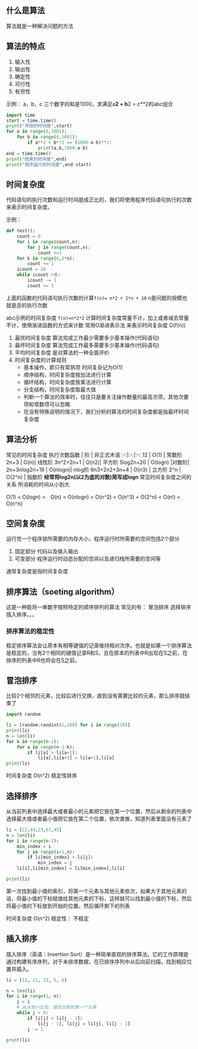 ## 什么是算法
算法就是一种解决问题的方法
## 算法的特点
1. 输入性
2. 输出性
3. 确定性
4. 可行性
5. 有穷性

示例： a，b，c 三个数字的和是1000，求满足a**2 + b**2 = c**2的abc组合 

```python 
import time
start = time.time()
print("开始的时间是",start)
for a in range(0,1001):
    for b in range(0,1001):
        if a**2 + b**2 == (1000-a-b)**2:
            print(a,b,1000-a-b)
end = time.time()
print("结束的时间是",end)
print("程序运行的时间是",end-start)
```
## 时间复杂度
代码语句的执行次数和运行时间是成正比的，我们将使用程序代码语句执行的次数来表示时间复杂度。

示例：
```python
def test():
    count = 0 
    for i in range(count,n):
        for j in range(count,n):
            count +=1 
    for k in range(0,2*n):
        count += 1
    icount = 10 
    while icount >０:
        icount -= 1
        count += 1
```
上面的函数的代码语句执行次数的计算`f(n)= n*2 + 2*n + 10` n是问题的规模也就是总的执行次数

abc示例的时间复杂度 `f(n)=n*2*2`
计算时间复杂度常量不计，加上或者减去常量不计，使用渐进函数的方式来计数
常用O渐进表示法 来表示时间复杂度  O(f(n))

1. 最优时间复杂度
算法完成工作最少需要多少基本操作(代码语句)
2. 最坏时间复杂度
算法完成工作最多需要多少基本操作(代码语句)
3. 平均时间复杂度
是对算法的一种全面评价
4. 时间复杂度的计算规则 
    - 基本操作，即只有常熟项 时间复杂记为O(1)
    - 顺序结构，时间复杂度按加法进行计算
    - 循环结构，时间复杂度按乘法进行计算
    - 分支结构，时间复杂度取最大值
    - 判断一个算法的效率时，往往只是要关注操作数量的最高次项，其他次要项和常数项可以忽略
    - 在没有特殊说明的情况下，我们分析的算法的时间复杂度都是指最坏时间复杂度 

## 算法分析

常见的时间复杂度
执行次数函数 | 阶 | 非正式术语
:-:|:-:|:-:
12 | O(1) | 常数阶
2n+3 | O(n)| 线性阶
3n^2+2n+1 | O(n2)| 平方阶
5log2n+20 | O(logn) |对数阶|
2n+3nlog2n+19 | O(nlogn)| nlog阶
6n3+2n2+3n+4 | O(n3) | 立方阶
2^n | O(2^n) | 指数阶
**经常将log2n(以2为底的对数)简写成logn**
常见时间复杂度之间的关系
所消耗的时间从小到大

O(1) < O(logn) <　O(n) < O(nlogn) < O(n^2) < O(n^3) < O(2^n) < O(n!) < O(n^n)

## 空间复杂度
运行完一个程序锁所需要的内存大小，程序运行时所需要的空间包括2个部分
1. 固定部分
代码以及输入输出
2. 可变部分
程序运行时动态分配的空间以及递归栈所需要的空间等

通常复杂度是指时间复杂度

## 排序算法（soeting algorithm）

这是一种能将一串数字按照特定的顺序排列的算法
常见的有： 冒泡排序 选择排序 插入排序。。。
### 排序算法的稳定性
稳定排序算法会让原本有相等键值的记录维持相对次序。也就是如果一个排序算法是稳定的，当有2个相同的键值记录R和S，且在原本的列表中R出现在S之前，在排序的列表中R也将会在S之前。


## 冒泡排序
比较2个相邻的元素，比较后进行交换，直到没有需要比较的元素，那么排序就结束了 

```python 
import random

li = [random.randint(1,100) for i in range(10)]
print(li)
n = len(li)
for k in range(n-1):
    for a in range(n-1-k):
        if li[a] > li[a+1]:
            li[a],li[a+1] = li[a+1],li[a]
print(li)
```
时间复杂度 O(n^2)
稳定性排序

## 选择排序 

从当前列表中选择最大或者最小的元素把它放在第一个位置，然后从剩余的列表中选择最大值或者最小值把它放在第二个位置，依次类推，知道列表里面没有元素了
```python 
li = [22,44,23,67,45]
n = len(li)
for i in range(n-1):
    min_index = i
    for j in range(i+1,n):
        if li[min_index] > li[j]:
            min_index = j
    li[i],li[min_index] = li[min_index],li[i]

print(li)
```
第一次找到最小值的索引，将第一个元素与其他元素依次，如果大于其他元素的话，将最小值的下标赋值给其他元素的下标，这样就可以找到最小值的下标，然后将最小值的下标放到开始的位置，然后循环剩下的列表

时间复杂度 O(n^2)
稳定性： 不稳定

## 插入排序
插入排序（英语：Insertion Sort）是一种简单直观的排序算法。它的工作原理是通过构建有序序列，对于未排序数据，在已排序序列中从后向前扫描，找到相应位置并插入。
```python 
li = [12, 11, 13, 5, 6]

n = len(li)
for i in range(1, n):
    j = i
    # 从大到小比较，直到比较到第一个元素
    while j > 0:
        if li[j] < li[j - 1]:
            li[j - 1], li[j] = li[j], li[j - 1]
        j -= 1

print(li)
```

